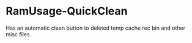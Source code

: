 # RamUsage-QuickClean
Has an automatic clean button to deleted temp cache rec bin and other misc files.
